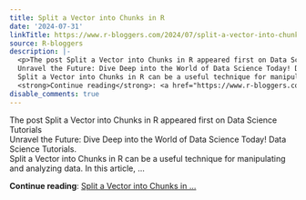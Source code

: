 ```yaml
---
title: Split a Vector into Chunks in R
date: '2024-07-31'
linkTitle: https://www.r-bloggers.com/2024/07/split-a-vector-into-chunks-in-r/
source: R-bloggers
description: |-
  <p>The post Split a Vector into Chunks in R appeared first on Data Science Tutorials<br />
  Unravel the Future: Dive Deep into the World of Data Science Today! Data Science Tutorials.<br />
  Split a Vector into Chunks in R can be a useful technique for manipulating and analyzing data. In this article, ...</p>
  <strong>Continue reading</strong>: <a href="https://www.r-bloggers.com/2024/07/split-a-vector-into-chunks-in-r/">Split a Vector into Chunks in ...
disable_comments: true
---
```

<p>The post Split a Vector into Chunks in R appeared first on Data Science Tutorials<br />
Unravel the Future: Dive Deep into the World of Data Science Today! Data Science Tutorials.<br />
Split a Vector into Chunks in R can be a useful technique for manipulating and analyzing data. In this article, ...</p>
<strong>Continue reading</strong>: <a href="https://www.r-bloggers.com/2024/07/split-a-vector-into-chunks-in-r/">Split a Vector into Chunks in ...